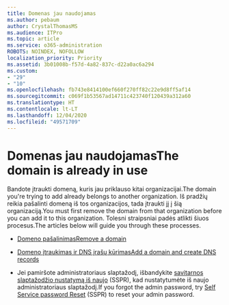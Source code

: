 ```yaml
---
title: Domenas jau naudojamas
ms.author: pebaum
author: CrystalThomasMS
ms.audience: ITPro
ms.topic: article
ms.service: o365-administration
ROBOTS: NOINDEX, NOFOLLOW
localization_priority: Priority
ms.assetid: 3b01008b-f57d-4a82-837c-d22a0ac6a294
ms.custom:
- "29"
- "10"
ms.openlocfilehash: fb743e8414100ef660f270ff82c22e9d8ff5af14
ms.sourcegitcommit: c069f1b53567ad14711c423740f120439a312a60
ms.translationtype: HT
ms.contentlocale: lt-LT
ms.lasthandoff: 12/04/2020
ms.locfileid: "49571709"
---
```

# <a name="the-domain-is-already-in-use"></a><span data-ttu-id="837a3-102">Domenas jau naudojamas</span><span class="sxs-lookup"><span data-stu-id="837a3-102">The domain is already in use</span></span>

<span data-ttu-id="837a3-103">Bandote įtraukti domeną, kuris jau priklauso kitai organizacijai.</span><span class="sxs-lookup"><span data-stu-id="837a3-103">The domain you're trying to add already belongs to another organization.</span></span> <span data-ttu-id="837a3-104">Iš pradžių reikia pašalinti domeną iš tos organizacijos, tada įtraukti jį į šią organizaciją.</span><span class="sxs-lookup"><span data-stu-id="837a3-104">You must first remove the domain from that organization before you can add it to this organization.</span></span> <span data-ttu-id="837a3-105">Tolesni straipsniai padės atlikti šiuos procesus.</span><span class="sxs-lookup"><span data-stu-id="837a3-105">The articles below will guide you through these processes.</span></span>
  
- [<span data-ttu-id="837a3-106">Domeno pašalinimas</span><span class="sxs-lookup"><span data-stu-id="837a3-106">Remove a domain</span></span>](https://docs.microsoft.com/microsoft-365/admin/get-help-with-domains/remove-a-domain)

- [<span data-ttu-id="837a3-107">Domeno įtraukimas ir DNS įrašų kūrimas</span><span class="sxs-lookup"><span data-stu-id="837a3-107">Add a domain and create DNS records</span></span>](https://docs.microsoft.com/microsoft-365/admin/get-help-with-domains/create-dns-records-at-any-dns-hosting-provider)

- <span data-ttu-id="837a3-108">Jei pamiršote administratoriaus slaptažodį, išbandykite [savitarnos slaptažodžio nustatymą iš naujo](https://passwordreset.microsoftonline.com/) (SSPR), kad nustatytumėte iš naujo administratoriaus slaptažodį.</span><span class="sxs-lookup"><span data-stu-id="837a3-108">If you forgot the admin password, try [Self Service password Reset](https://passwordreset.microsoftonline.com/) (SSPR) to reset your admin password.</span></span>
